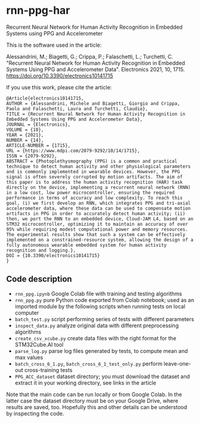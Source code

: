 # rnn-ppg-har
Recurrent Neural Network for Human Activity Recognition in Embedded Systems using PPG and Accelerometer

This is the software used in the article:

Alessandrini, M.; Biagetti, G.; Crippa, P.; Falaschetti, L.; Turchetti, C. "Recurrent Neural Network for Human Activity Recognition in Embedded Systems Using PPG and Accelerometer Data". Electronics 2021, 10, 1715. https://doi.org/10.3390/electronics10141715


If you use this work, please cite the article:
```
@Article{electronics10141715,
AUTHOR = {Alessandrini, Michele and Biagetti, Giorgio and Crippa, Paolo and Falaschetti, Laura and Turchetti, Claudio},
TITLE = {Recurrent Neural Network for Human Activity Recognition in Embedded Systems Using PPG and Accelerometer Data},
JOURNAL = {Electronics},
VOLUME = {10},
YEAR = {2021},
NUMBER = {14},
ARTICLE-NUMBER = {1715},
URL = {https://www.mdpi.com/2079-9292/10/14/1715},
ISSN = {2079-9292},
ABSTRACT = {Photoplethysmography (PPG) is a common and practical technique to detect human activity and other physiological parameters and is commonly implemented in wearable devices. However, the PPG signal is often severely corrupted by motion artifacts. The aim of this paper is to address the human activity recognition (HAR) task directly on the device, implementing a recurrent neural network (RNN) in a low cost, low power microcontroller, ensuring the required performance in terms of accuracy and low complexity. To reach this goal, (i) we first develop an RNN, which integrates PPG and tri-axial accelerometer data, where these data can be used to compensate motion artifacts in PPG in order to accurately detect human activity; (ii) then, we port the RNN to an embedded device, Cloud-JAM L4, based on an STM32 microcontroller, optimizing it to maintain an accuracy of over 95% while requiring modest computational power and memory resources. The experimental results show that such a system can be effectively implemented on a constrained-resource system, allowing the design of a fully autonomous wearable embedded system for human activity recognition and logging.},
DOI = {10.3390/electronics10141715}
}
```
## Code description

* `rnn_ppg.ipynb` Google Colab file with training and testing algorithms
* `rnn_ppg.py` pure Python code exported from Colab notebook; used as an imported module by the following scripts when running tests on local computer
* `batch_test.py` script performing series of tests with different parameters
* `inspect_data.py` analyze original data with different preprocessing algorithms
* `create_csv_xcube.py` create data files with the right format for the STM32Cube.AI tool
* `parse_log.py` parse log files generated by tests, to compute mean and max values
* `batch_cross_6_1.py`, `batch_cross_6_1_test_only.py` perform leave-one-out cross-training tests
* `PPG_ACC_dataset` dataset directory; you must download the dataset and extract it in your working directory, see links in the article

Note that the main code can be run locally or from Google Colab. In the latter case the dataset directory must be on your Google Drive, where results are saved, too. Hopefully this and other details can be understood by inspecting the code.
